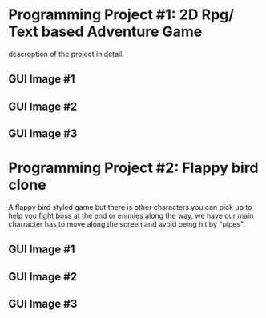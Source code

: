 # Programming Project #1: 2D Rpg/ Text based Adventure Game
descroption of the project in detail. 

## GUI Image #1
## GUI Image #2
## GUI Image #3

# Programming Project #2: Flappy bird clone 
A flappy bird styled game but there is other characters you can pick up to help you fight boss at the end or enimies along the way, 
we have our main charracter has to move along the screen and avoid being hit by "pipes". 

## GUI Image #1
## GUI Image #2
## GUI Image #3
